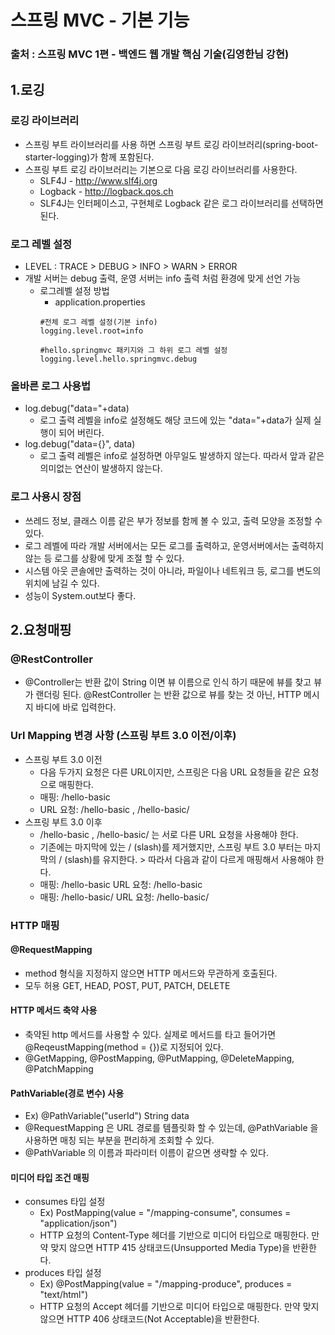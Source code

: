 # 스프링 MVC - 기본 기능
### 출처 : 스프링 MVC 1편 - 백엔드 웹 개발 핵심 기술(김영한님 강현)

## 1.로깅

### 로깅 라이브러리
- 스프링 부트 라이브러리를 사용 하면 스프링 부트 로깅 라이브러리(spring-boot-starter-logging)가 함께 포함된다.
- 스프링 부트 로깅 라이브러리는 기본으로 다음 로깅 라이브러리를 사용한다.
  - SLF4J - http://www.slf4j.org
  - Logback - http://logback.qos.ch
  - SLF4J는 인터페이스고, 구현체로 Logback 같은 로그 라이브러리를 선택하면 된다.

### 로그 레벨 설정
- LEVEL : TRACE > DEBUG > INFO > WARN > ERROR
- 개발 서버는 debug 출력, 운영 서버는 info 출력 처럼 환경에 맞게 선언 가능
  - 로그레벨 설정 방법
    - application.properties
    ```
    #전체 로그 레벨 설정(기본 info)
    logging.level.root=info
    
    #hello.springmvc 패키지와 그 하위 로그 레벨 설정
    logging.level.hello.springmvc.debug
    ```
### 올바른 로그 사용법
- log.debug("data="+data)
  - 로그 출력 레벨을 info로 설정해도 해당 코드에 있는 "data="+data가 실제 실행이 되어 버린다.
- log.debug("data={}", data)
  - 로그 출력 레벨은 info로 설정하면 아무일도 발생하지 않는다. 따라서 앞과 같은 의미없는 연산이 발생하지 않는다.

### 로그 사용시 장점
- 쓰레드 정보, 클래스 이름 같은 부가 정보를 함께 볼 수 있고, 출력 모양을 조정할 수 있다.
- 로그 레벨에 따라 개발 서버에서는 모든 로그를 출력하고, 운영서버에서는 출력하지 않는 등 로그를 상황에 맞게 조절 할 수 있다.
- 시스템 아웃 콘솔에만 출력하는 것이 아니라, 파일이나 네트워크 등, 로그를 변도의 위치에 남길 수 있다.
- 성능이 System.out보다 좋다.


## 2.요청매핑

### @RestController
- @Controller는 반환 값이 String 이면 뷰 이름으로 인식 하기 때문에 뷰를 찾고 뷰가 랜더링 된다.
  @RestController 는 반환 값으로 뷰를 찾는 것 아닌, HTTP 메시지 바디에 바로 입력한다.

### Url Mapping 변경 사항 (스프링 부트 3.0 이전/이후)
- 스프링 부트 3.0 이전
  - 다음 두가지 요청은 다른 URL이지만, 스프링은 다음 URL 요청들을 같은 요청으로 매핑한다. 
  - 매핑: /hello-basic
  - URL 요청: /hello-basic , /hello-basic/
- 스프링 부트 3.0 이후
  - /hello-basic , /hello-basic/ 는 서로 다른 URL 요청을 사용해야 한다.
  - 기존에는 마지막에 있는 / (slash)를 제거했지만, 스프링 부트 3.0 부터는 마지막의 / (slash)를 유지한다. > 따라서 다음과 같이 다르게 매핑해서 사용해야 한다.
  - 매핑: /hello-basic URL 요청: /hello-basic
  - 매핑: /hello-basic/ URL 요청: /hello-basic/

### HTTP 매핑

#### @RequestMapping
- method 형식을 지정하지 않으면 HTTP 메서드와 무관하게 호출된다.
- 모두 허용 GET, HEAD, POST, PUT, PATCH, DELETE

#### HTTP 메서드 축약 사용
- 축약된 http 메서드를 사용할 수 있다. 실제로 메서드를 타고 들어가면 @ReqeustMapping(method = {})로 지정되어 있다.
- @GetMapping, @PostMapping, @PutMapping, @DeleteMapping, @PatchMapping


#### PathVariable(경로 변수) 사용
- Ex) @PathVariable("userId") String data 
- @RequestMapping 은 URL 경로를 템플릿화 할 수 있는데, @PathVariable 을 사용하면 매칭 되는 부분을 편리하게 조회할 수 있다.
- @PathVariable 의 이름과 파라미터 이름이 같으면 생략할 수 있다.

#### 미디어 타입 조건 매핑
- consumes 타입 설정
  - Ex) PostMapping(value = "/mapping-consume", consumes = "application/json")
  - HTTP 요청의 Content-Type 헤더를 기반으로 미디어 타입으로 매핑한다.
    만약 맞지 않으면 HTTP 415 상태코드(Unsupported Media Type)을 반환한다.
- produces 타입 설정
  - Ex)   @PostMapping(value = "/mapping-produce", produces = "text/html") 
  - HTTP 요청의 Accept 헤더를 기반으로 미디어 타입으로 매핑한다. 
   만약 맞지 않으면 HTTP 406 상태코드(Not Acceptable)을 반환한다.

